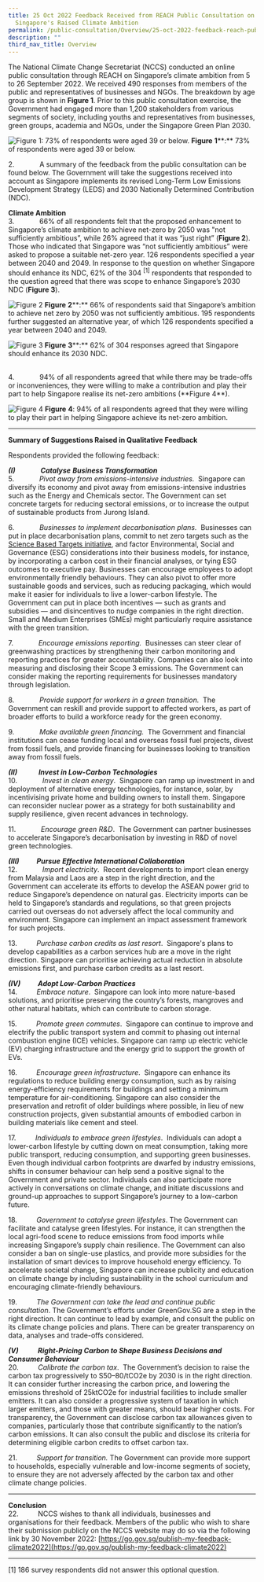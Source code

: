 ```yaml
---
title: 25 Oct 2022 Feedback Received from REACH Public Consultation on
  Singapore's Raised Climate Ambition
permalink: /public-consultation/Overview/25-oct-2022-feedback-reach-public-consultations-sg-climate-ambition/
description: ""
third_nav_title: Overview
---
```

The National Climate Change Secretariat (NCCS) conducted an online public consultation through REACH on Singapore’s climate ambition from 5 to 26 September 2022. We received 490 responses from members of the public and representatives of businesses and NGOs. The breakdown by age group is shown in **Figure 1**. Prior to this public consultation exercise, the Government had engaged more than 1,200 stakeholders from various segments of society, including youths and representatives from businesses, green groups, academia and NGOs, under the Singapore Green Plan 2030.

![Figure 1: 73% of respondents were aged 39 or below.](/images/Annex%20D2%20Fig%201.png)
**Figure** **1****:** 73% of respondents were aged 39 or below.

2.             A summary of the feedback from the public consultation can be found below. The Government will take the suggestions received into account as Singapore implements its revised Long-Term Low Emissions Development Strategy (LEDS) and 2030 Nationally Determined Contribution (NDC).

**Climate Ambition**
<br>
3.             66% of all respondents felt that the proposed enhancement to Singapore’s climate ambition to achieve net-zero by 2050 was "not sufficiently ambitious”, while 26% agreed that it was “just right” (**Figure 2**). Those who indicated that Singapore was “not sufficiently ambitious” were asked to propose a suitable net-zero year. 126 respondents specified a year between 2040 and 2049. In response to the question on whether Singapore should enhance its NDC, 62% of the 304 <sup>[1]</sup> respondents that responded to the question agreed that there was scope to enhance Singapore’s 2030 NDC (**Figure 3**).

![Figure 2](/images/Annex%20D2%20Fig%202.png)
**Figure** **2****:** 66% of respondents said that Singapore’s ambition to achieve net zero by 2050 was not sufficiently ambitious. 195 respondents further suggested an alternative year, of which 126 respondents specified a year between 2040 and 2049.

![Figure 3](/images/Annex%20D2%20Fig%203.png)
**Figure** **3****:** 62% of 304 responses agreed that Singapore should enhance its 2030 NDC.

<br>
4.             94% of all respondents agreed that while there may be trade-offs or inconveniences, they were willing to make a contribution and play their part to help Singapore realise its net-zero ambitions (**Figure 4**).

![Figure 4](/images/Annex%20D2%20Fig%204.png)
**Figure** **4**: 94% of all respondents agreed that they were willing to play their part in helping Singapore achieve its net-zero ambition.
<br>
* * *
 
**Summary of Suggestions Raised in Qualitative Feedback**<br>

Respondents provided the following feedback:

**_(I)_**             **_Catalyse_** **_Business Transformation_**<br>
5.             _Pivot away from emissions-intensive industries._  Singapore can diversify its economy and pivot away from emissions-intensive industries such as the Energy and Chemicals sector. The Government can set concrete targets for reducing sectoral emissions, or to increase the output of sustainable products from Jurong Island.

6.             _Businesses to implement decarbonisation plans._  Businesses can put in place decarbonisation plans, commit to net zero targets such as the [Science Based Targets initiative](https://sciencebasedtargets.org), and factor Environmental, Social and Governance (ESG) considerations into their business models, for instance, by incorporating a carbon cost in their financial analyses, or tying ESG outcomes to executive pay. Businesses can encourage employees to adopt environmentally friendly behaviours. They can also pivot to offer more sustainable goods and services, such as reducing packaging, which would make it easier for individuals to live a lower-carbon lifestyle. The Government can put in place both incentives — such as grants and subsidies — and disincentives to nudge companies in the right direction. Small and Medium Enterprises (SMEs) might particularly require assistance with the green transition.

7.             _Encourage emissions reporting._  Businesses can steer clear of greenwashing practices by strengthening their carbon monitoring and reporting practices for greater accountability. Companies can also look into measuring and disclosing their Scope 3 emissions. The Government can consider making the reporting requirements for businesses mandatory through legislation.

8.             _Provide support for workers in a green transition._  The Government can reskill and provide support to affected workers, as part of broader efforts to build a workforce ready for the green economy.

9.             _Make available green financing._  The Government and financial institutions can cease funding local and overseas fossil fuel projects, divest from fossil fuels, and provide financing for businesses looking to transition away from fossil fuels.

**_(II)_**           **_Invest in Low-Carbon Technologies_**<br>
10.             _Invest in clean energy_.  Singapore can ramp up investment in and deployment of alternative energy technologies, for instance, solar, by incentivising private home and building owners to install them. Singapore can reconsider nuclear power as a strategy for both sustainability and supply resilience, given recent advances in technology.

11.             _Encourage green R&D_.  The Government can partner businesses to accelerate Singapore’s decarbonisation by investing in R&D of novel green technologies.

**_(III)_**         **_Pursue_** **_Effective International Collaboration_**<br>
12.             _Import electricity_.  Recent developments to import clean energy from Malaysia and Laos are a step in the right direction, and the Government can accelerate its efforts to develop the ASEAN power grid to reduce Singapore’s dependence on natural gas. Electricity imports can be held to Singapore’s standards and regulations, so that green projects carried out overseas do not adversely affect the local community and environment. Singapore can implement an impact assessment framework for such projects.

13.          _Purchase carbon credits as last resort_.  Singapore's plans to develop capabilities as a carbon services hub are a move in the right direction. Singapore can prioritise achieving actual reduction in absolute emissions first, and purchase carbon credits as a last resort.

**_(IV)_**         **_Adopt Low-Carbon Practices_**<br>
14.          _Embrace nature_.  Singapore can look into more nature-based solutions, and prioritise preserving the country’s forests, mangroves and other natural habitats, which can contribute to carbon storage.

15.          _Promote green commutes_.  Singapore can continue to improve and electrify the public transport system and commit to phasing out internal combustion engine (ICE) vehicles. Singapore can ramp up electric vehicle (EV) charging infrastructure and the energy grid to support the growth of EVs.

16.          _Encourage green infrastructure_.  Singapore can enhance its regulations to reduce building energy consumption, such as by raising energy-efficiency requirements for buildings and setting a minimum temperature for air-conditioning. Singapore can also consider the preservation and retrofit of older buildings where possible, in lieu of new construction projects, given substantial amounts of embodied carbon in building materials like cement and steel.

17.          _Individuals to embrace green lifestyles_.  Individuals can adopt a lower-carbon lifestyle by cutting down on meat consumption, taking more public transport, reducing consumption, and supporting green businesses. Even though individual carbon footprints are dwarfed by industry emissions, shifts in consumer behaviour can help send a positive signal to the Government and private sector. Individuals can also participate more actively in conversations on climate change, and initiate discussions and ground-up approaches to support Singapore’s journey to a low-carbon future.

18.          _Government to catalyse green lifestyles_. The Government can facilitate and catalyse green lifestyles. For instance, it can strengthen the local agri-food scene to reduce emissions from food imports while increasing Singapore’s supply chain resilience. The Government can also consider a ban on single-use plastics, and provide more subsidies for the installation of smart devices to improve household energy efficiency. To accelerate societal change, Singapore can increase publicity and education on climate change by including sustainability in the school curriculum and encouraging climate-friendly behaviours.

19.          _The Government can take the lead and continue public consultation_. The Government’s efforts under GreenGov.SG are a step in the right direction. It can continue to lead by example, and consult the public on its climate change policies and plans. There can be greater transparency on data, analyses and trade-offs considered.

**_(V)_**          **_Right-Pricing Carbon to Shape Business Decisions and Consumer Behaviour_**<br>
20.          _Calibrate the carbon tax_.  The Government’s decision to raise the carbon tax progressively to S$50–$80/tCO2e by 2030 is in the right direction. It can consider further increasing the carbon price, and lowering the emissions threshold of 25ktCO2e for industrial facilities to include smaller emitters. It can also consider a progressive system of taxation in which larger emitters, and those with greater means, should bear higher costs. For transparency, the Government can disclose carbon tax allowances given to companies, particularly those that contribute significantly to the nation’s carbon emissions. It can also consult the public and disclose its criteria for determining eligible carbon credits to offset carbon tax.

21.          _Support for transition._ The Government can provide more support to households, especially vulnerable and low-income segments of society, to ensure they are not adversely affected by the carbon tax and other climate change policies.

* * *
**Conclusion**<br>
22.          NCCS wishes to thank all individuals, businesses and organisations for their feedback. Members of the public who wish to share their submission publicly on the NCCS website may do so via the following link by 30 November 2022: [https://go.gov.sg/publish-my-feedback-climate2022](https://go.gov.sg/publish-my-feedback-climate2022)

* * *
[1] 186 survey respondents did not answer this optional question.